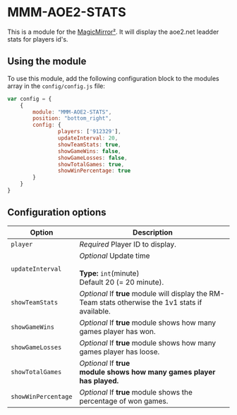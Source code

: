 # MMM-AOE2-STATS

This is a module for the [MagicMirror²](https://github.com/MichMich/MagicMirror/).
It will display the aoe2.net leadder stats for players id's.



## Using the module

To use this module, add the following configuration block to the modules array in the `config/config.js` file:
```js
var config = {
	{
		module: "MMM-AOE2-STATS",
		position: "bottom_right",
		config: {
				players: ['912329'],
				updateInterval: 20,
				showTeamStats: true,
				showGameWins: false,
				showGameLosses: false,
				showTotalGames: true,
				showWinPercentage: true
		}
	}
}
```

## Configuration options

| Option               | Description
|----------------------|-----------
| `player`             | *Required* Player ID to display.
| `updateInterval`     | *Optional* Update time <br><br>**Type:** `int`(minute) <br>Default 20  (= 20 minute).
| `showTeamStats`      | *Optional* If <b>true</b> module will display the RM-Team stats otherwise the 1v1 stats if available.
| `showGameWins`       | *Optional* If <b>true</b> module shows how many games player has won.
| `showGameLosses`     | *Optional* If <b>true</b> module shows how many games player has loose.
| `showTotalGames`     | *Optional* If <b>true</br> module shows how many games player has played.
| `showWinPercentage`  | *Optional* If <b>true</b> module shows the percentage of won games. 
